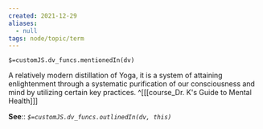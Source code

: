 ```yaml
---
created: 2021-12-29 
aliases:
  - null
tags: node/topic/term
---
```

`$=customJS.dv_funcs.mentionedIn(dv)`

A relatively modern distillation of Yoga, it is a system of attaining enlightenment through a systematic purification of our consciousness and mind by utilizing certain key practices.
 ^[[[course_Dr. K's Guide to Mental Health]]]

**See**::
*`$=customJS.dv_funcs.outlinedIn(dv, this)`*